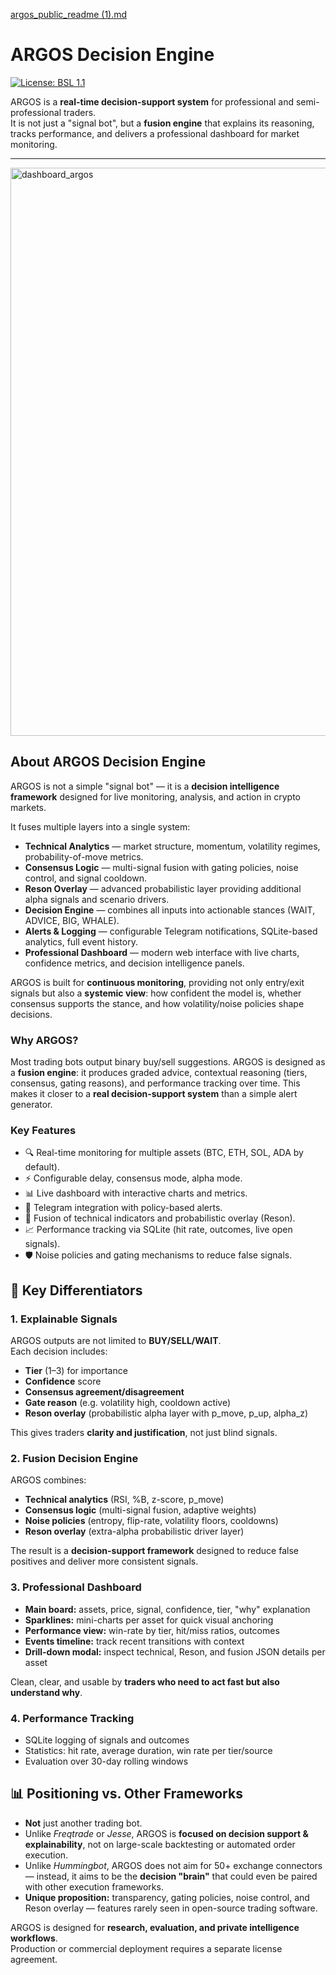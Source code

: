 [argos_public_readme (1).md](https://github.com/user-attachments/files/22196717/argos_public_readme.1.md)
# ARGOS Decision Engine

[![License: BSL 1.1](https://img.shields.io/badge/license-BSL%201.1-red)](LICENSE)

ARGOS is a **real-time decision-support system** for professional and semi-professional traders.  
It is not just a "signal bot", but a **fusion engine** that explains its reasoning, tracks performance, and delivers a professional dashboard for market monitoring.

---

<img width="1890" height="909" alt="dashboard_argos" src="https://github.com/user-attachments/assets/cb50a7c3-6b1d-4596-803a-11e82443ba33" />

## About ARGOS Decision Engine

ARGOS is not a simple "signal bot" — it is a **decision intelligence framework** designed for live monitoring, analysis, and action in crypto markets.

It fuses multiple layers into a single system:
- **Technical Analytics** — market structure, momentum, volatility regimes, probability-of-move metrics.
- **Consensus Logic** — multi-signal fusion with gating policies, noise control, and signal cooldown.
- **Reson Overlay** — advanced probabilistic layer providing additional alpha signals and scenario drivers.
- **Decision Engine** — combines all inputs into actionable stances (WAIT, ADVICE, BIG, WHALE).
- **Alerts & Logging** — configurable Telegram notifications, SQLite-based analytics, full event history.
- **Professional Dashboard** — modern web interface with live charts, confidence metrics, and decision intelligence panels.

ARGOS is built for **continuous monitoring**, providing not only entry/exit signals but also a **systemic view**: how confident the model is, whether consensus supports the stance, and how volatility/noise policies shape decisions.

### Why ARGOS?
Most trading bots output binary buy/sell suggestions. ARGOS is designed as a **fusion engine**: it produces graded advice, contextual reasoning (tiers, consensus, gating reasons), and performance tracking over time. This makes it closer to a **real decision-support system** than a simple alert generator.

### Key Features
- 🔍 Real-time monitoring for multiple assets (BTC, ETH, SOL, ADA by default).  
- ⚡ Configurable delay, consensus mode, alpha mode.  
- 📊 Live dashboard with interactive charts and metrics.  
- 📢 Telegram integration with policy-based alerts.  
- 🧠 Fusion of technical indicators and probabilistic overlay (Reson).  
- 📈 Performance tracking via SQLite (hit rate, outcomes, live open signals).  
- 🛡️ Noise policies and gating mechanisms to reduce false signals.

## 🚀 Key Differentiators

### 1. Explainable Signals
ARGOS outputs are not limited to **BUY/SELL/WAIT**.  
Each decision includes:
- **Tier** (1–3) for importance
- **Confidence** score
- **Consensus agreement/disagreement**
- **Gate reason** (e.g. volatility high, cooldown active)
- **Reson overlay** (probabilistic alpha layer with p_move, p_up, alpha_z)

This gives traders **clarity and justification**, not just blind signals.

### 2. Fusion Decision Engine
ARGOS combines:
- **Technical analytics** (RSI, %B, z-score, p_move)
- **Consensus logic** (multi-signal fusion, adaptive weights)
- **Noise policies** (entropy, flip-rate, volatility floors, cooldowns)
- **Reson overlay** (extra-alpha probabilistic driver layer)

The result is a **decision-support framework** designed to reduce false positives and deliver more consistent signals.

### 3. Professional Dashboard
- **Main board:** assets, price, signal, confidence, tier, "why" explanation  
- **Sparklines:** mini-charts per asset for quick visual anchoring  
- **Performance view:** win-rate by tier, hit/miss ratios, outcomes  
- **Events timeline:** track recent transitions with context  
- **Drill-down modal:** inspect technical, Reson, and fusion JSON details per asset  

Clean, clear, and usable by **traders who need to act fast but also understand why**.

### 4. Performance Tracking
- SQLite logging of signals and outcomes  
- Statistics: hit rate, average duration, win rate per tier/source  
- Evaluation over 30-day rolling windows

## 📊 Positioning vs. Other Frameworks
- **Not** just another trading bot.  
- Unlike *Freqtrade* or *Jesse*, ARGOS is **focused on decision support & explainability**, not on large-scale backtesting or automated order execution.  
- Unlike *Hummingbot*, ARGOS does not aim for 50+ exchange connectors — instead, it aims to be the **decision "brain"** that could even be paired with other execution frameworks.  
- **Unique proposition:** transparency, gating policies, noise control, and Reson overlay — features rarely seen in open-source trading software.

ARGOS is designed for **research, evaluation, and private intelligence workflows**.  
Production or commercial deployment requires a separate license agreement.
